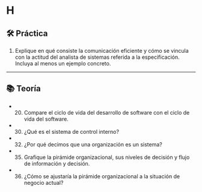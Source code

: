 # H

## 🛠️ Práctica

1. Explique en qué consiste la comunicación eficiente y cómo se vincula con la actitud del analista de sistemas referida a la especificación.  
   Incluya al menos un ejemplo concreto.

---

## 📚 Teoría

- 20. Compare el ciclo de vida del desarrollo de software con el ciclo de vida del software.

- 30. ¿Qué es el sistema de control interno?

- 32. ¿Por qué decimos que una organización es un sistema?

- 35. Grafique la pirámide organizacional, sus niveles de decisión y flujo de información y decisión.

- 36. ¿Cómo se ajustaría la pirámide organizacional a la situación de negocio actual?
